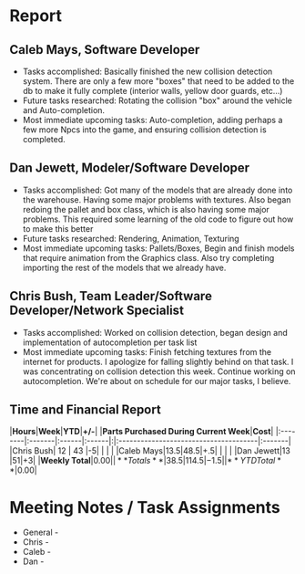 # Report #

## Caleb Mays, Software Developer ##

  * Tasks accomplished: Basically finished the new collision detection system. There are only a few more "boxes" that need to be added to the db to make it fully complete (interior walls, yellow door guards, etc...)
  * Future tasks researched: Rotating the collision "box" around the vehicle and Auto-completion.
  * Most immediate upcoming tasks: Auto-completion, adding perhaps a few more Npcs into the game, and ensuring collision detection is completed.


## Dan Jewett, Modeler/Software Developer ##

  * Tasks accomplished: Got many of the models that are already done into the warehouse. Having some major problems with textures.  Also began redoing the pallet and box class, which is also having some major problems.  This required some learning of the old code to figure out how to make this better
  * Future tasks researched: Rendering, Animation, Texturing
  * Most immediate upcoming tasks: Pallets/Boxes, Begin and finish models that require animation from the Graphics class.  Also try completing importing the rest of the models that we already have.

## Chris Bush, Team Leader/Software Developer/Network Specialist ##

  * Tasks accomplished: Worked on collision detection, began design and implementation of autocompletion per task list
  * Most immediate upcoming tasks: Finish fetching textures from the internet for products. I apologize for falling slightly behind on that task. I was concentrating on collision detection this week. Continue working on autocompletion. We're about on schedule for our major tasks, I believe.

## Time and Financial Report ##

|**Hours**|**Week**|**YTD**|**+/-**| |**Parts Purchased During Current Week**|**Cost**|
|:--------|:-------|:------|:------|:|:--------------------------------------|:-------|
|Chris Bush| 12 | 43 |-5|  |  |  |
|Caleb Mays|13.5|48.5|+.5|  |  |  |
|Dan Jewett|13 |51|+3|  |**Weekly Total**|$0.00|
|**Totals**| 38.5 | 114.5 | -1.5 |  |**YTD Total**|$0.00|


# Meeting Notes / Task Assignments #

  * General -
  * Chris -
  * Caleb -
  * Dan -